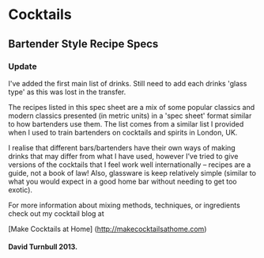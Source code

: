 # Cocktails

## Bartender Style Recipe Specs

### Update

I've added the first main list of drinks. Still need to add each drinks 'glass type' as this was lost in the transfer.

The recipes listed in this spec sheet are a mix of some popular classics and modern classics presented (in metric units) in a 'spec sheet' format similar to how bartenders use them. The list comes from a similar list I provided  when I used to train bartenders on cocktails and spirits in London, UK.

I realise that different bars/bartenders have their own ways of making drinks that may differ from what I have used, however I’ve tried to give versions of the cocktails that I feel work well internationally  – recipes are a guide, not a book of law! Also, glassware is keep relatively simple (similar to what you would expect in a good home bar without needing to get too exotic).
 
For more information about mixing methods, techniques, or ingredients check out my cocktail blog at

[Make Cocktails at Home] (http://makecocktailsathome.com)

#### David Turnbull 2013.